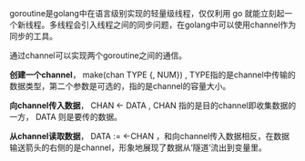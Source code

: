   goroutine是golang中在语言级别实现的轻量级线程，仅仅利用 go 就能立刻起一个新线程。多线程会引入线程之间的同步问题，在golang中可以使用channel作为同步的工具。

通过channel可以实现两个goroutine之间的通信。

**创建一个channel**， make(chan TYPE {, NUM}) , TYPE指的是channel中传输的数据类型，第二个参数是可选的，指的是channel的容量大小。

**向channel传入数据**， CHAN <- DATA , CHAN 指的是目的channel即收集数据的一方， DATA 则是要传的数据。

**从channel读取数据**， DATA := <-CHAN ，和向channel传入数据相反，在数据输送箭头的右侧的是channel，形象地展现了数据从‘隧道’流出到变量里。  